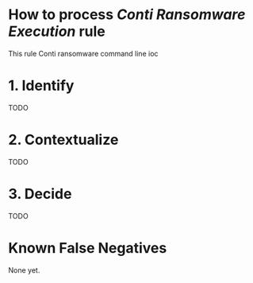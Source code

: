 # How to process *Conti Ransomware Execution* rule
This rule Conti ransomware command line ioc

# 1. Identify
TODO

# 2. Contextualize
TODO

# 3. Decide
TODO

# Known False Negatives
None yet.
